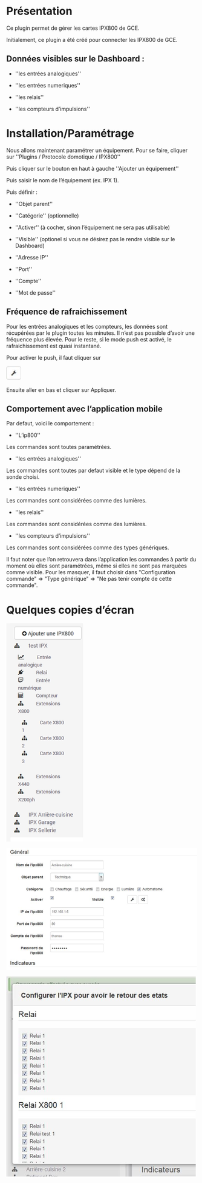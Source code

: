 Présentation 
============

Ce plugin permet de gérer les cartes IPX800 de GCE.

Initialement, ce plugin a été créé pour connecter les IPX800 de GCE.

Données visibles sur le Dashboard : 
-----------------------------------

-   ''les entrées analogiques''

-   ''les entrées numeriques''

-   ''les relais''

-   ''les compteurs d’impulsions''

Installation/Paramétrage 
========================

Nous allons maintenant paramétrer un équipement. Pour se faire, cliquer
sur ''Plugins / Protocole domotique / IPX800''

Puis cliquer sur le bouton en haut à gauche ''Ajouter un équipement''

Puis saisir le nom de l’équipement (ex. IPX 1).

Puis définir :

-   ''Objet parent''

-   ''Catégorie'' (optionnelle)

-   ''Activer'' (à cocher, sinon l’équipement ne sera pas utilisable)

-   ''Visible'' (optionel si vous ne désirez pas le rendre visible sur
    le Dashboard)

-   ''Adresse IP''

-   ''Port''

-   ''Compte''

-   ''Mot de passe''

Fréquence de rafraichissement 
-----------------------------

Pour les entrées analogiques et les compteurs, les données sont
récupérées par le plugin toutes les minutes. Il n’est pas possible
d’avoir une fréquence plus élevée. Pour le reste, si le mode push est
activé, le rafraichissement est quasi instantané.

Pour activer le push, il faut cliquer sur

![bouton config push](../images/bouton_config_push.jpg)

Ensuite aller en bas et cliquer sur Appliquer.

Comportement avec l’application mobile 
--------------------------------------

Par defaut, voici le comportement :

-   ''L’ip800''

Les commandes sont toutes paramétrées.

-   ''les entrées analogiques''

Les commandes sont toutes par defaut visible et le type dépend de la
sonde choisi.

-   ''les entrées numeriques''

Les commandes sont considérées comme des lumières.

-   ''les relais''

Les commandes sont considérées comme des lumières.

-   ''les compteurs d’impulsions''

Les commandes sont considérées comme des types génériques.

Il faut noter que l’on retrouvera dans l’application les commandes à
partir du moment où elles sont paramétrées, même si elles ne sont pas
marquées comme visible. Pour les masquer, il faut choisir dans
"Configuration commande" ⇒ "Type générique" ⇒ "Ne pas tenir compte de
cette commande".

Quelques copies d’écran 
=======================

![ipx800 screenshot1](../images/ipx800_screenshot1.jpg)

![ipx800 screenshot2](../images/ipx800_screenshot2.jpg)

![ipx800 screenshot3](../images/ipx800_screenshot3.jpg)
